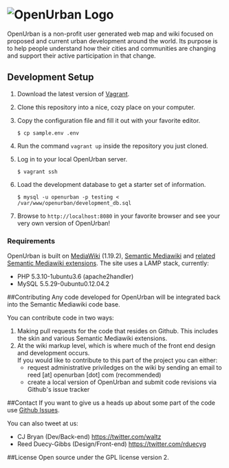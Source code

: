 # ![OpenUrban Logo](https://raw.github.com/waltz/openurban/master/skins/openurbane/images/OU_LockUp_with_logo.png "OpenUrban")

OpenUrban is a non-profit user generated web map and wiki focused on proposed and current urban development around the world. Its purpose is to help people understand how their cities and communities are changing and support their active participation in that change.

## Development Setup

1. Download the latest version of [Vagrant](http://www.vagrantup.com/).
2. Clone this repository into a nice, cozy place on your computer.
3. Copy the configuration file and fill it out with your favorite editor.

    `$ cp sample.env .env`

4. Run the command `vagrant up` inside the repository you just cloned.
5. Log in to your local OpenUrban server.

    `$ vagrant ssh`

6. Load the development database to get a starter set of information.

    `$ mysql -u openurban -p testing < /var/www/openurban/development_db.sql`

7. Browse to `http://localhost:8080` in your favorite browser and see your very own version of OpenUrban!

### Requirements
OpenUrban is built on <a href="http://www.mediawiki.org/wiki/MediaWiki">MediaWiki</a> (1.19.2), <a href="http://semantic-mediawiki.org/">Semantic Mediawiki</a> and <a href="http://www.mediawiki.org/wiki/Semantic_Bundle">related Semantic Mediawiki extensions</a>. The site uses a LAMP stack, currently:
<ul>
<li>PHP	5.3.10-1ubuntu3.6 (apache2handler)<?li>
<li>MySQL	5.5.29-0ubuntu0.12.04.2</li>
</ul>


##Contributing
Any code developed for OpenUrban will be integrated back into the Semantic Mediawiki code base.

You can contribute code in two ways:

<ol>
<li>Making pull requests for the code that resides on Github. This includes the skin and various Semantic Mediawiki extensions.</li>
<li>At the wiki markup level, which is where much of the front end design and development occurs. <br>If you would like to contribute to this part of the project you can either:
<ul>
<li>request administrative priviledges on the wiki by sending an email to reed [at] openurban [dot] com (recommended)</li>
<li>create a local version of OpenUrban and submit code revisions via Github's issue tracker</li>
</ul>
</li>
</ol>

##Contact
If you want to give us a heads up about some part of the code use <a href="https://github.com/waltz/openurban/issues">Github Issues</a>.

You can also tweet at us:
<ul>
<li>CJ Bryan (Dev/Back-end) <a href="https://twitter.com/waltz">https://twitter.com/waltz</a></li>
<li>Reed Duecy-Gibbs (Design/Front-end) <a href="https://twitter.com/rduecyg">https://twitter.com/rduecyg</a></li>
</ul>


##License 
Open source under the GPL license version 2.



